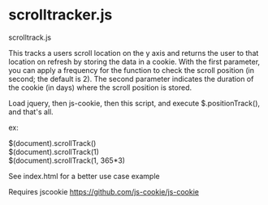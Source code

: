 # scrolltracker.js
scrolltrack.js

This tracks a users scroll location on the y axis and returns the user to that location on refresh by storing the data in a cookie.  With the first parameter, you can apply a frequency for the function to check the scroll position (in second; the default is 2).  The second parameter indicates the duration of the cookie (in days) where the scroll position is stored.

Load jquery, then js-cookie, then this script, and execute $.positionTrack(), and that's all.

ex:

$(document).scrollTrack()    
$(document).scrollTrack(1)    
$(document).scrollTrack(1, 365*3)    

See index.html for a better use case example

Requires jscookie https://github.com/js-cookie/js-cookie
